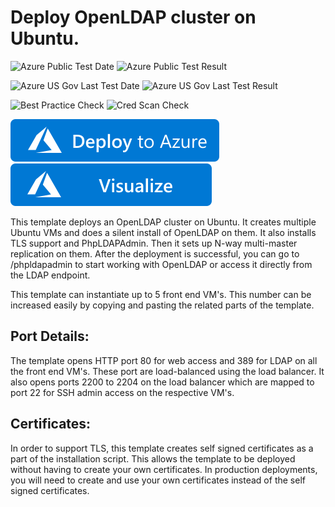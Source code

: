 # Deploy OpenLDAP cluster on Ubuntu.

![Azure Public Test Date](https://azurequickstartsservice.blob.core.windows.net/badges/openldap-cluster-ubuntu/PublicLastTestDate.svg)
![Azure Public Test Result](https://azurequickstartsservice.blob.core.windows.net/badges/openldap-cluster-ubuntu/PublicDeployment.svg)

![Azure US Gov Last Test Date](https://azurequickstartsservice.blob.core.windows.net/badges/openldap-cluster-ubuntu/FairfaxLastTestDate.svg)
![Azure US Gov Last Test Result](https://azurequickstartsservice.blob.core.windows.net/badges/openldap-cluster-ubuntu/FairfaxDeployment.svg)

![Best Practice Check](https://azurequickstartsservice.blob.core.windows.net/badges/openldap-cluster-ubuntu/BestPracticeResult.svg)
![Cred Scan Check](https://azurequickstartsservice.blob.core.windows.net/badges/openldap-cluster-ubuntu/CredScanResult.svg)

[![Deploy To Azure](https://raw.githubusercontent.com/Azure/azure-quickstart-templates/master/1-CONTRIBUTION-GUIDE/images/deploytoazure.svg?sanitize=true)](https://portal.azure.com/#create/Microsoft.Template/uri/https%3A%2F%2Fraw.githubusercontent.com%2FAzure%2Fazure-quickstart-templates%2Fmaster%2Fopenldap-cluster-ubuntu%2Fazuredeploy.json)
[![Visualize](https://raw.githubusercontent.com/Azure/azure-quickstart-templates/master/1-CONTRIBUTION-GUIDE/images/visualizebutton.svg?sanitize=true)](http://armviz.io/#/?load=https%3A%2F%2Fraw.githubusercontent.com%2FAzure%2Fazure-quickstart-templates%2Fmaster%2Fopenldap-cluster-ubuntu%2Fazuredeploy.json)

This template deploys an OpenLDAP cluster on Ubuntu. It creates multiple Ubuntu
VMs and does a silent install of OpenLDAP on them. It also installs TLS support
and PhpLDAPAdmin. Then it sets up N-way multi-master replication on them. After
the deployment is successful, you can go to /phpldapadmin to start working with
OpenLDAP or access it directly from the LDAP endpoint.

This template can instantiate up to 5 front end VM's. This number can be
increased easily by copying and pasting the related parts of the template.

## Port Details:

The template opens HTTP port 80 for web access and 389 for LDAP on all the front
end VM's. These port are load-balanced using the load balancer. It also opens
ports 2200 to 2204 on the load balancer which are mapped to port 22 for SSH
admin access on the respective VM's.

## Certificates:

In order to support TLS, this template creates self signed certificates as a
part of the installation script. This allows the template to be deployed without
having to create your own certificates. In production deployments, you will need
to create and use your own certificates instead of the self signed certificates.
